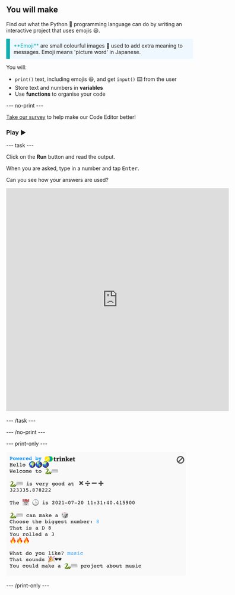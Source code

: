 ## You will make

Find out what the Python 🐍 programming language can do by writing an interactive project that uses emojis 😃.

<p style="border-left: solid; border-width:10px; border-color: #0faeb0; background-color: aliceblue; padding: 10px;">
<span style="color: #0faeb0">**Emoji**</span> are small colourful images 🥰 used to add extra meaning to messages. Emoji means 'picture word' in Japanese.
</p>

You will:

+ `print()` text, including emojis 😃, and get `input()` ⌨️ from the user
+ Store text and numbers in **variables**
+ Use **functions** to organise your code

--- no-print ---

<div class="c-survey-banner">
  <a class="c-survey-banner__link" href="https://form.raspberrypi.org/4873313">Take our survey</a> to help make our Code Editor better!
</div>

### Play ▶️

--- task ---

<div style="display: flex; flex-wrap: wrap">
<div style="flex-basis: 175px; flex-grow: 1">  
Click on the <strong>Run</strong> button and read the output.

  When you are asked, type in a number and tap <kbd>Enter</kbd>. 

Can you see how your answers are used?
</div>
<div class="trinket">
  <iframe src="https://editor.raspberrypi.org/embed/viewer/hello-world-solution" width="600" height="600" frameborder="0" marginwidth="0" marginheight="0" allowfullscreen>
  </iframe>
</div>
</div>

--- /task ---

--- /no-print ---

--- print-only ---

![Completed project](images/showcase_static.png)

--- /print-only ---
